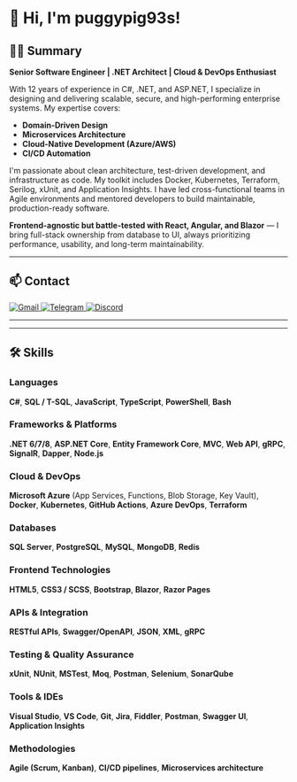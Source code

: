 # 👋 Hi, I'm puggypig93s!

## 🧑‍💻 Summary

**Senior Software Engineer | .NET Architect | Cloud & DevOps Enthusiast**

With 12 years of experience in C#, .NET, and ASP.NET, I specialize in designing and delivering scalable, secure, and high-performing enterprise systems. My expertise covers:

- **Domain-Driven Design**
- **Microservices Architecture**
- **Cloud-Native Development (Azure/AWS)**
- **CI/CD Automation**

I'm passionate about clean architecture, test-driven development, and infrastructure as code. My toolkit includes Docker, Kubernetes, Terraform, Serilog, xUnit, and Application Insights. I have led cross-functional teams in Agile environments and mentored developers to build maintainable, production-ready software.

**Frontend-agnostic but battle-tested with React, Angular, and Blazor** — I bring full-stack ownership from database to UI, always prioritizing performance, usability, and long-term maintainability.


---

## 📫 Contact

<a href="mailto:milosk920125@gmail.com" target="_blank">
  <img src="https://img.shields.io/badge/Gmail-D14836?style=for-the-badge&logo=gmail&logoColor=white" alt="Gmail">
</a>
<a href="https://t.me/lorine93s" target="_blank">
  <img src="https://img.shields.io/badge/Telegram-2CA5E0?style=for-the-badge&logo=telegram&logoColor=white" alt="Telegram">
</a>
<a href="https://discord.com/users/vlady0751" target="_blank">
  <img src="https://img.shields.io/badge/Discord-5865F2?style=for-the-badge&logo=discord&logoColor=white" alt="Discord">
</a>

---
---

## 🛠️ Skills

### Languages
**C#**, **SQL / T-SQL**, **JavaScript**, **TypeScript**, **PowerShell**, **Bash**

### Frameworks & Platforms
**.NET 6/7/8**, **ASP.NET Core**, **Entity Framework Core**, **MVC**, **Web API**, **gRPC**, **SignalR**, **Dapper**, **Node.js**

### Cloud & DevOps
**Microsoft Azure** (App Services, Functions, Blob Storage, Key Vault), **Docker**, **Kubernetes**, **GitHub Actions**, **Azure DevOps**, **Terraform**

### Databases
**SQL Server**, **PostgreSQL**, **MySQL**, **MongoDB**, **Redis**

### Frontend Technologies
**HTML5**, **CSS3 / SCSS**, **Bootstrap**, **Blazor**, **Razor Pages**

### APIs & Integration
**RESTful APIs**, **Swagger/OpenAPI**, **JSON**, **XML**, **gRPC**

### Testing & Quality Assurance
**xUnit**, **NUnit**, **MSTest**, **Moq**, **Postman**, **Selenium**, **SonarQube**

### Tools & IDEs
**Visual Studio**, **VS Code**, **Git**, **Jira**, **Fiddler**, **Postman**, **Swagger UI**, **Application Insights**

### Methodologies
**Agile (Scrum, Kanban)**, **CI/CD pipelines**, **Microservices architecture**